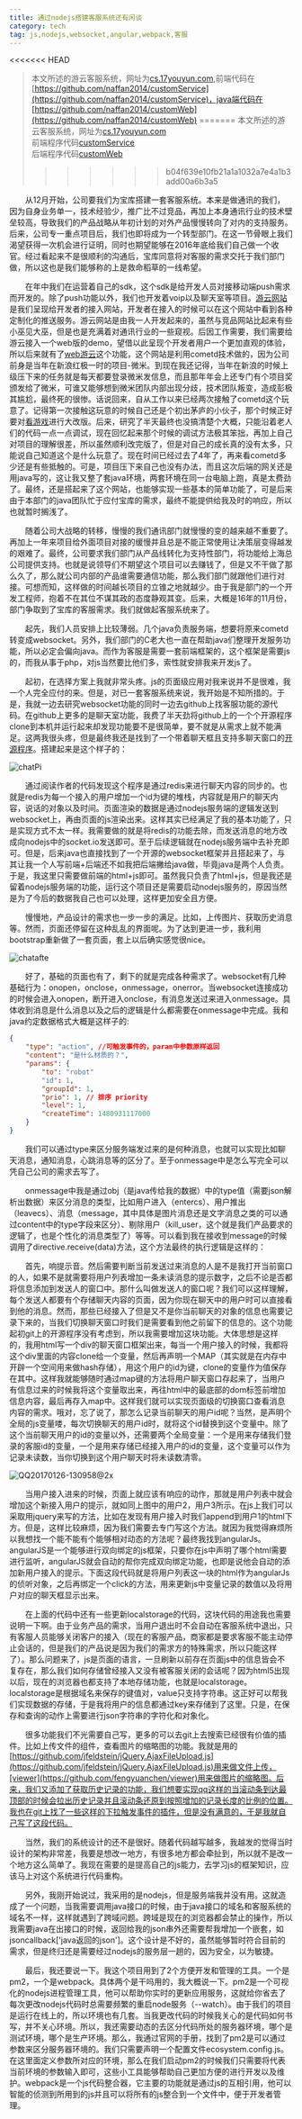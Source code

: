 ```yaml
---
title: 通过nodejs搭建客服系统还有闲谈
category: tech
tag: js,nodejs,websocket,angular,webpack,客服
---
```

 
<<<<<<< HEAD
> 本文所述的游云客服系统，网址为[cs.17youyun.com](http://cs.17youyun.com),前端代码在[https://github.com/naffan2014/customService](https://github.com/naffan2014/customService)，java端代码在[https://github.com/naffan2014/customWeb](https://github.com/naffan2014/customWeb)
=======
> 本文所述的游云客服系统，网址为[cs.17youyun.com](http://cs.17youyun.com)<br>
> 前端程序代码[customService](https://github.com/naffan2014/customService)<br>
> 后端程序代码[customWeb](https://github.com/naffan2014/customWeb)
>>>>>>> b04f639e10fb21a1a1032a7e4a1b3add00a6b3a5

　　从12月开始，公司要我们为宝库搭建一套客服系统。本来是做通讯的我们，因为自身业务单一，技术经验少，推广比不过竞品，再加上本身通讯行业的技术壁垒较高，导致我们的产品战略从年初计划的对外产品慢慢转向了对内的支持服务。后来，公司专一重点项目后，我们也即将成为一个转型部门。在这一节骨眼上我们渴望获得一次机会进行证明，同时也期望能够在2016年底给我们自己做一个收官。经过看起来不是很顺利的沟通后，宝库同意将对客服的需求交托于我们部门做，所以这也是我们能够称的上是救命稻草的一线希望。

　　在年中我们在运营着自己的sdk，这个sdk是给开发人员对接移动端push需求而开发的。除了push功能以外，我们也开发着voip以及聊天室等项目。[游云网站](http://www.17youyun.com)是我们呈现给开发者的接入网站，开发者在接入的时候可以在这个网站中看到各种定制化的推送服务。游云网站是由我一人开发起来的，虽然与竞品网站比起来有些小巫见大巫，但是也是充满着对通讯行业的一些窥视。后因工作需要，我们需要给游云接入一个web版的demo，望借以此呈现个开发者用户一个更加直观的体验，所以后来就有了[web游云](http://web.17youyun.com)这个功能，这个网站是利用cometd技术做的，因为公司前身是当年在新浪红极一时的项目-微米。到现在我还记得，当年在新浪的时候上级压下来的任务就是每天都要登录微米发信息，而且那年年会上还专门有个项目奖颁发给了微米，可谁又能够想到微米团队内部出现分歧，技术团队叛变，造成彭极其尴尬，最终死的很惨。话说回来，自从工作以来已经两次接触了cometd这个玩意了。记得第一次接触这玩意的时候自己还是个初出茅庐的小伙子，那个时候正好要对[看游戏](http://kan.sina.com)进行大改版。后来，研究了半天最终也没搞清楚个大概，只能沿着老人们的代码一点一点调试，现在回忆起来那个时候的调试方法极其笨拙，再加上自己对项目的理解很差，所以虽然顺利改完版了，但是对自己的成长真的没有太多，只能说自己知道这个是什么玩意了。现在时间已经过去了4年了，再来看cometd多少还是有些抵触的。可是，项目压下来自己也没有办法，而且这次后端的网关还是用java写的，这让我又整了套java环境，两套环境在同一台电脑上跑，真是太费劲了。最终，还是搭起来了这个网站，也能够实现一些基本的简单功能了，可是后来由于本部门的java团队忙于应付宝库的需求，最终不能提供给我及时的响应，所以也就暂时搁浅了。

　　随着公司大战略的转移，慢慢的我们通讯部门就慢慢的变的越来越不重要了。再加上一年来项目给外面项目对接的缓慢并且总是不能正常使用让决策层变得越发的艰难了。最终，公司要求我们部门从产品线转化为支持性部门，将功能给上海总公司提供支持。也就是说领导们不期望这个项目可以去赚钱了，但是又不干做了那么久了，那么就公司内部的产品谁需要通信功能，那么我们部门就跟他们进行对接。可想而知，这样做的时间越长项目的立锥之地就越少。由于我是部门的一个开发工程师，抱着不在其位不谋其政的态度静观其变。后来，大概是16年的11月份，部门争取到了宝库的客服需求。我们就做起客服系统来了。

　　起先，我们人员安排上比较薄弱。几个java负责服务端，想要将原来cometd转变成websocket。另外，我们部门的C老大也一直在帮助java们整理开发服务功能，所以必定会偏向java。而作为客服是需要一套前端框架的，这个框架是需要js的，而我从事于php，对js当然要比他们多，索性就安排我来开发js了。

　　起初，在选择方案上我就非常头疼。js的页面级应用对我来说并不是很难，我一个人完全应付的来。但是，对已一套客服系统来说，我开始是不知所措的。于是，我就一边去研究websocket功能的同时一边去github上找客服功能的源代码。在github上更多的是聊天室功能，我费了半天劲将github上的一个个开源程序clone到本机并运行起来却发现功能要不是很简单，要不就是从需求上就不能满足。这两我很头疼，但是最终我还是找到了一个带着聊天框且支持多聊天窗口的[开源程序](https://github.com/xunull/socketio-chat)。搭建起来是这个样子的：

![chatPi](https://ooo.0o0.ooo/2017/01/25/58885a9ec28b4.png)

　　通过阅读作者的代码发现这个程序是通过redis来进行聊天内容的同步的。也就是redis为每一个接入的用户增加一个id为键的堆栈，内容就是用户的聊天内容，说话的对象以及时间。页面渲染的数据是通过nodejs服务端的逻辑发送到websocket上，再由页面的js渲染出来。这样其实已经满足了我的基本功能了，只是实现方式不太一样。我需要做的就是将redis的功能去除，而发送消息的地方改成向nodejs中的socket.io发送即可。至于后续逻辑就在nodejs服务端中去补充即可。但是，后来java也直接找到了一个开源的websocket框架并且搭起来了，与其让我一个人写前端+后端还不如我把后端撇给java做，毕竟java是两个人负责。于是，我这里只需要做前端的html+js即可。虽然我只负责了html+js，但是我还是留着nodejs服务端的功能，运行这个项目还是需要启动nodejs服务的，原因当然是为了今后的数据我自己也可以处理，这样更加安全且方便。

　　慢慢地，产品设计的需求也一步一步的满足。比如，上传图片、获取历史消息等。然而，页面还停留在这种乱乱的界面呢。为了达到更进一步，我利用bootstrap重新做了一套页面，套上以后确实感觉很nice。

![chatafte](https://ooo.0o0.ooo/2017/01/25/58885a9e24473.png)

　　好了，基础的页面也有了，剩下的就是完成各种需求了。websocket有几种基础行为：onopen，onclose，onmessage，onerror。当websocket连接成功的时候会进入onopen，断开进入onclose，有消息发送过来进入onmessage。具体收到消息是什么消息以及之后的逻辑是什么都需要在onmessage中完成。我和java约定数据格式大概是这样子的:


```json
{
    "type": "action", //可触发事件的，param中参数原样返回
    "content": "是什么材质的？",
    "params": {
        "to": "robot"
        "id": 1,
        "groupId": 1,
        "prio": 1, // 排序 priority
        "level": 1,
        "createTime": 1480931117000
    }
}
```
　　我们可以通过type来区分服务端发过来的是何种消息，也就可以实现比如聊天消息，通知消息，心跳消息等的区分了。至于onmessage中是怎么写完全可以凭自己公司的需求去写了。

<script async src="//jsfiddle.net/naffan/1jtdf5hk/embed/"></script>

　　onmessage中我是通过obj（是java传给我的数据）中的type值（需要json解析出数据）来区分消息的类型，比如用户进入（entercs）、用户推出（leavecs）、消息（message，其中具体是图片消息还是文字消息之类的可以通过content中的type字段来区分）、剔除用户（kill_user，这个就是我们产品要求的逻辑了，也是个性化的消息类型了）等等。可以看到我在接收到message的时候调用了directive.receive(data)方法，这个方法最终的执行逻辑是这样的：

<script async src="//jsfiddle.net/naffan/w1sdx95m/embed/"></script>

　　首先，响提示音。然后需要判断当前发送过来消息的人是不是我打开当前窗口的人，如果不是就需要将用户列表增加一条未读消息的提示数字，之后不论是否都将信息添加到发送人的窗口中。那什么叫做发送人的窗口呢？我们可以这样理解，每个发送人都要有个存储聊天内容的页面，因为你现在聊天中的用户时可以直接看到他的消息。然而，那些已经接入了但是又不是你当前聊天的对象的信息也需要记录下来的，当我们切换聊天窗口时我们是需要看到他之前留下的信息的。这个功能起初git上的开源程序没有考虑到，所以我需要增加这块功能。大体思想是这样的，我用html写一个div的聊天窗口框架出来，每当一个用户接入的时候，我都将这个div里面的内容clone给一个变量，然后再声明一个MAP（其实就是在内存中开辟一个空间用来做hash存储），用这个用户的id为键，clone的变量作为值保存在其中。这样我就能够随时通过map键的方法将用户聊天窗口存起来了，当用户有信息过来的时候我将这个变量取出来，再往html中的最底部的dom标签前增加信息内容，最后再存入map中。这样我们就可以实现页面级的切换窗口查看消息内容的需求。哦对，忘了说了，那怎么记录当前聊天的用户id呢？当然，是声明个全局的js变量喽，每次切换聊天的用户id时，就将这个id替换到这个变量中。除了这个当前聊天用户的id的变量以外，还需要两个全局变量：一个是用来存储我们登录的客服id的变量，一个是用来存储已经接入用户的id的变量，这个变量可以作为记录未读数，当你切换到这个用户聊天时将未读数清零。

![QQ20170126-130958@2x](https://ooo.0o0.ooo/2017/01/26/5889fac0d3001.png)

　　当用户接入进来的时候，页面上就应该有响应的动作，那就是用户列表中就会增加这个新接入用户的提示，就如同上图中的用户2，用户3所示。在js上我们可以采取用jquery来写的方法，比如在发现有用户接入时我们append到用户1的html下方。但是，这样比较麻烦，因为我们需要去专门写这个方法。就因为我觉得麻烦所以我想找一个能不能有个能够相对动态的方法呢？最终我找到angularJs。angularJS是一个能够进行双向绑定的js框架，只要你在js中声明了哪个html需要进行监听，angularJS就会自动的帮你完成双向绑定功能，也即是说他会自动的添加新用户接入的提示。下面这段代码就是将用户列表这一块的html作为angularJs的侦听对象，之后再绑定一个click的方法，用来更新js中变量记录的数值以及将用户对应的聊天框显示出来。

<script async src="//jsfiddle.net/naffan/w5bexygj/embed/"></script>

　　在上面的代码中还有一些更新localstorage的代码，这块代码的用途我也需要说明一下啊。由于业务产品的需求，当用户退出时不会自动在客服系统中退出，只有客服人员能够关闭客户的接入（现在的客服产品，商家都是要求客服不能主动停止会话的，但是我们的产品说是因为我们的需求方的特殊需求，所以只能这样了）。那么问题来了，js是页面的语言，一旦刷新以前存在页面js中的信息皆会不复存在，那么我们如何存储曾经接入又没有被客服关闭的会话呢？因为html5出现以后，现在的浏览器也都支持了本地存储功能，也就是localstorage。localstorage是根据域名来保存的键值对，value只支持字符串。这正好可以帮我们实现数据的存储，于是我将用户的信息都通过key来存储到了这里。只是，在保存和查询的动作上需要进行json字符串的字符化和对象化。

　　很多功能我们不光需要自己写，更多的可以去git上去搜索已经很有价值的插件。比如上传文件的组件，查看图片的缩略图的功能。我就是用的[https://github.com/jfeldstein/jQuery.AjaxFileUpload.js](https://github.com/jfeldstein/jQuery.AjaxFileUpload.js)用来做文件上传，[viewer](https://github.com/fengyuanchen/viewer)用来做图片的缩略图。后来，我们又添加了获取历史记录的功能，我们想要实现qq这样的当滚动条到达最顶部的时候会拉出历史记录并且滚动条还原到按照增加的记录长度的比例的位置。我也在git上找了一些这样的下拉触发事件的插件，但是没有满意的，于是我就自己写了这段代码。

<script async src="//jsfiddle.net/naffan/5xceoywu/embed/"></script>

　　当然，我们的系统设计的还不是很好。随着代码越写越多，我越发的觉得当时设计的架构非常差，我要是想改一地方，有很多地方都会牵扯到，所以就不是改一个地方这么简单了。我现在需要的是提高自己的js能力，去学习js的框架知识，应该马上对这个系统进行代码重构。

　　另外，我刚开始说过，我采用的是nodejs，但是服务端我并没有用。这就造成了一个问题，当我需要调用java接口的时候，由于java接口的域名和客服系统的域名不一样，这样就遇到了跨域问题。跨域是现在的浏览器都会禁止的操作，所以我需要java在出接口的时候，返回给我的json串外还需要帮我增加一个嵌套，如jsoncallback['java返回的json']。这个设计是不好的，虽然能够暂时符合目前的需求，但是终归还是需要经过nodejs的服务层一趟的，因为安全，以为敏捷。

　　最后，我还要说一下。我这个项目用到了2个方便开发和管理的工具。一个是pm2，一个是webpack。具体两个是干吗用的，我大概说一下。pm2是一个可视化的nodejs进程管理工具，他可以帮助你实时的更新应用服务，这就给你省去了每次更改nodejs代码时总需要频繁的重启node服务（--watch）。由于我们的项目是运行在线上的，所以环境也有几套。当我更改代码的时候我关心的是代码如何书写，并不关心环境。所以，我还需要动态的去区分代码所处的服务器环境，哪个是测试环境，哪个是生产环境。那么，我通过官网的手册，找到了pm2是可以通过参数来区分服务器环境的。我们只需要声明一个配置文件ecosystem.config.js。在这里面定义参数所对应的环境，那么在我们启动pm2的时候我们只需要将代表当前环境的参数输入即可，这些小工具能够帮助自己更加方便的进行开发以及维护。webpack是一个js代码整合器，它主要的功能就是通过js的互相引用，他可以智能的侦测到所用到的js并且可以将所有的js整合到一个文件中，便于开发者管理。




